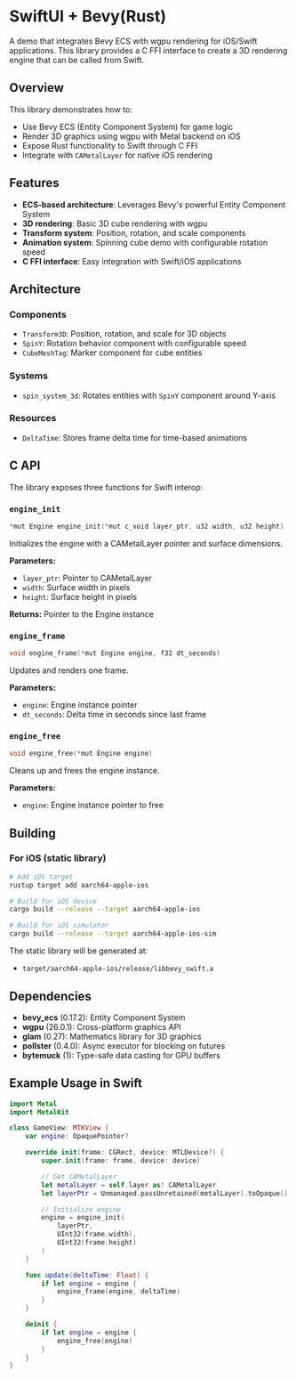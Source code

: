 # SwiftUI + Bevy(Rust)

A demo that integrates Bevy ECS with wgpu rendering for iOS/Swift applications. This library provides a C FFI interface to create a 3D rendering engine that can be called from Swift.

## Overview

This library demonstrates how to:
- Use Bevy ECS (Entity Component System) for game logic
- Render 3D graphics using wgpu with Metal backend on iOS
- Expose Rust functionality to Swift through C FFI
- Integrate with `CAMetalLayer` for native iOS rendering

## Features

- **ECS-based architecture**: Leverages Bevy's powerful Entity Component System
- **3D rendering**: Basic 3D cube rendering with wgpu
- **Transform system**: Position, rotation, and scale components
- **Animation system**: Spinning cube demo with configurable rotation speed
- **C FFI interface**: Easy integration with Swift/iOS applications

## Architecture

### Components

- `Transform3D`: Position, rotation, and scale for 3D objects
- `SpinY`: Rotation behavior component with configurable speed
- `CubeMeshTag`: Marker component for cube entities

### Systems

- `spin_system_3d`: Rotates entities with `SpinY` component around Y-axis

### Resources

- `DeltaTime`: Stores frame delta time for time-based animations

## C API

The library exposes three functions for Swift interop:

### `engine_init`

```c
*mut Engine engine_init(*mut c_void layer_ptr, u32 width, u32 height)
```

Initializes the engine with a CAMetalLayer pointer and surface dimensions.

**Parameters:**
- `layer_ptr`: Pointer to CAMetalLayer
- `width`: Surface width in pixels
- `height`: Surface height in pixels

**Returns:** Pointer to the Engine instance

### `engine_frame`

```c
void engine_frame(*mut Engine engine, f32 dt_seconds)
```

Updates and renders one frame.

**Parameters:**
- `engine`: Engine instance pointer
- `dt_seconds`: Delta time in seconds since last frame

### `engine_free`

```c
void engine_free(*mut Engine engine)
```

Cleans up and frees the engine instance.

**Parameters:**
- `engine`: Engine instance pointer to free

## Building

### For iOS (static library)

```bash
# Add iOS target
rustup target add aarch64-apple-ios

# Build for iOS device
cargo build --release --target aarch64-apple-ios

# Build for iOS simulator
cargo build --release --target aarch64-apple-ios-sim
```

The static library will be generated at:
- `target/aarch64-apple-ios/release/libbevy_swift.a`

## Dependencies

- **bevy_ecs** (0.17.2): Entity Component System
- **wgpu** (26.0.1): Cross-platform graphics API
- **glam** (0.27): Mathematics library for 3D graphics
- **pollster** (0.4.0): Async executor for blocking on futures
- **bytemuck** (1): Type-safe data casting for GPU buffers

## Example Usage in Swift

```swift
import Metal
import MetalKit

class GameView: MTKView {
    var engine: OpaquePointer?

    override init(frame: CGRect, device: MTLDevice?) {
        super.init(frame: frame, device: device)

        // Get CAMetalLayer
        let metalLayer = self.layer as! CAMetalLayer
        let layerPtr = Unmanaged.passUnretained(metalLayer).toOpaque()

        // Initialize engine
        engine = engine_init(
            layerPtr,
            UInt32(frame.width),
            UInt32(frame.height)
        )
    }

    func update(deltaTime: Float) {
        if let engine = engine {
            engine_frame(engine, deltaTime)
        }
    }

    deinit {
        if let engine = engine {
            engine_free(engine)
        }
    }
}
```